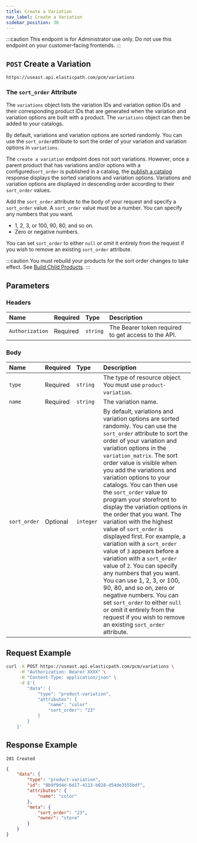 ```yaml
---
title: Create a Variation
nav_label: Create a Variation
sidebar_position: 30
---
```


:::caution
This endpoint is for Administrator use only. Do not use this endpoint on your customer-facing frontends.
:::

## `POST` Create a Variation

```http
https://useast.api.elasticpath.com/pcm/variations
```

### The `sort_order` Attribute

The `variations` object lists the variation IDs and variation option IDs and their corresponding product IDs that are generated when the variation and variation options are built with a product. The `variations` object can then be added to your catalogs.

By default, variations and variation options are sorted randomly. You can use the `sort_order`attribute to sort the order of your variation and variation options in `variations`. 

The `create a variation` endpoint does not sort variations. However, once a parent product that has variations and/or options with a configured`sort_order` is published in a catalog, the [publish a catalog](/docs/pxm/catalogs/catalog-release-admin/publish-a-catalog) response displays the sorted variations and variation options. Variations and variation options are displayed in descending order according to their `sort_order` values.

Add the `sort_order` attribute to the body of your request and specify a `sort_order` value. A `sort_order` value must be a number. You can specify any numbers that you want. 

- 1, 2, 3, or 100, 90, 80, and so on.
- Zero or negative numbers.

You can set `sort_order` to either `null` or omit it entirely from the request if you wish to remove an existing `sort_order` attribute.

:::caution
You must rebuild your products for the sort order changes to take effect. See [Build Child Products](/docs/pxm/products/pxm-product-variations/child-products-api/build-child-products).
:::

## Parameters

### Headers

| Name            | Required | Type     | Description                                         |
| :-------------- | :------- | :------- | :-------------------------------------------------- |
| `Authorization` | Required | `string` | The Bearer token required to get access to the API. |

### Body

| Name   | Required | Type      | Description                                                                                                                                                                                                                                                                                                                                                                                                                                                                                                                                                                                                                                                                                                                                                                                                                                                                                      |
|:-------| :------- |:----------|:-------------------------------------------------------------------------------------------------------------------------------------------------------------------------------------------------------------------------------------------------------------------------------------------------------------------------------------------------------------------------------------------------------------------------------------------------------------------------------------------------------------------------------------------------------------------------------------------------------------------------------------------------------------------------------------------------------------------------------------------------------------------------------------------------------------------------------------------------------------------------------------------------|
| `type` | Required | `string`  | The type of resource object. You must use `product-variation`.                                                                                                                                                                                                                                                                                                                                                                                                                                                                                                                                                                                                                                                                                                                                                                                                                                   |
| `name` | Required | `string`  | The variation name.                                                                                                                                                                                                                                                                                                                                                                                                                                                                                                                                                                                                                                                                                                                                                                                                                                                                              |
| `sort_order` | Optional | `integer` | By default, variations and variation options are sorted randomly. You can use the `sort_order` attribute to sort the order of your variation and variation options in the `variation_matrix`. The sort order value is visible when you add the variations and variation options to your catalogs. You can then use the `sort_order` value to program your storefront to display the variation options in the order that you want.  The variation with the highest value of `sort_order` is displayed first. For example, a variation with a `sort_order` value of `3` appears before a variation with a `sort_order` value of `2`. You can specify any numbers that you want. You can use 1, 2, 3, or 100, 90, 80, and so on, zero or negative numbers. You can set `sort_order` to either `null` or omit it entirely from the request if you wish to remove an existing `sort_order` attribute. | 

## Request Example

```bash
curl -X POST https://useast.api.elasticpath.com/pcm/variations \
     -H "Authorization: Bearer XXXX" \
     -H "Content-Type: application/json" \
     -d $'{
        "data": {
            "type": "product-variation",
            "attributes": {
                "name": "color"
                "sort_order": "23"
            }
        }
    }'
```

## Response Example

`201 Created`

```json
{
    "data": {
        "type": "product-variation",
        "id": "8b9f9d4d-6d17-4113-b028-d54de3555bdf",
        "attributes": {
            "name": "color"
        },
        "meta": {
            "sort_order": "23",
            "owner": "store"
        }
    }
}
```
